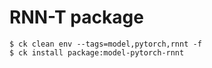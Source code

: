# RNN-T package

```
$ ck clean env --tags=model,pytorch,rnnt -f
$ ck install package:model-pytorch-rnnt

```
